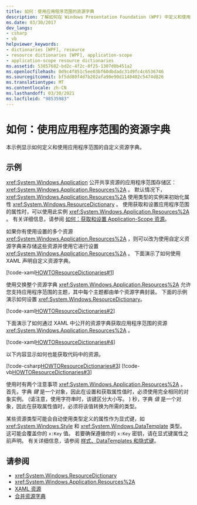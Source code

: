 ```yaml
---
title: 如何：使用应用程序范围的资源字典
description: 了解如何在 Windows Presentation Foundation (WPF) 中定义和使用应用程序范围的自定义资源字典。
ms.date: 03/30/2017
dev_langs:
- csharp
- vb
helpviewer_keywords:
- dictionaries [WPF], resource
- resource dictionaries [WPF], application-scope
- application-scope resource dictionaries
ms.assetid: 53857682-bd2c-4f2c-8f25-1307d0b451a2
ms.openlocfilehash: 0d9c4f851c5ee03bf60dbdadc31d9fc4c6536746
ms.sourcegitcommit: bf5dd80f4d7b202afa90e90d1148402c5474d826
ms.translationtype: MT
ms.contentlocale: zh-CN
ms.lasthandoff: 03/30/2021
ms.locfileid: "98535983"
---
```

# <a name="how-to-use-an-application-scope-resource-dictionary"></a>如何：使用应用程序范围的资源字典

本示例显示如何定义和使用应用程序范围的自定义资源字典。  
  
## <a name="example"></a>示例  

 <xref:System.Windows.Application> 公开共享资源的应用程序范围存储区： <xref:System.Windows.Application.Resources%2A> 。 默认情况下， <xref:System.Windows.Application.Resources%2A> 使用类型的实例来初始化属性 <xref:System.Windows.ResourceDictionary> 。 使用获取和设置应用程序范围的属性时，可以使用此实例 <xref:System.Windows.Application.Resources%2A> 。 有关详细信息，请参阅 [如何：获取和设置 Application-Scope 资源](/previous-versions/dotnet/netframework-4.0/aa348547(v=vs.100))。
  
 如果你有使用设置的多个资源 <xref:System.Windows.Application.Resources%2A> ，则可以改为使用自定义资源字典来存储这些资源并使用它进行设置 <xref:System.Windows.Application.Resources%2A> 。 下面演示了如何使用 XAML 声明自定义资源字典。
  
 [!code-xaml[HOWTOResourceDictionaries#1](~/samples/snippets/csharp/VS_Snippets_Wpf/HowToResourceDictionaries/CSharp/MyResourceDictionary.xaml#1)]  
  
 使用交换整个资源字典 <xref:System.Windows.Application.Resources%2A> 允许您支持应用程序范围的主题，其中每个主题都由单个资源字典封装。 下面的示例演示如何设置 <xref:System.Windows.ResourceDictionary>。  
  
 [!code-xaml[HOWTOResourceDictionaries#2](~/samples/snippets/csharp/VS_Snippets_Wpf/HowToResourceDictionaries/CSharp/App.xaml#2)]  
  
 下面演示了如何通过 XAML 中公开的资源字典获取应用程序范围的资源 <xref:System.Windows.Application.Resources%2A> 。  
  
 [!code-xaml[HOWTOResourceDictionaries#4](~/samples/snippets/csharp/VS_Snippets_Wpf/HowToResourceDictionaries/CSharp/MainWindow.xaml#4)]  
  
 以下内容显示如何也能获取代码中的资源。  
  
 [!code-csharp[HOWTOResourceDictionaries#3](~/samples/snippets/csharp/VS_Snippets_Wpf/HowToResourceDictionaries/CSharp/MainWindow.xaml.cs#3)]
 [!code-vb[HOWTOResourceDictionaries#3](~/samples/snippets/visualbasic/VS_Snippets_Wpf/HowToResourceDictionaries/VB/MainWindow.xaml.vb#3)]  
  
 使用时有两个注意事项 <xref:System.Windows.Application.Resources%2A> 。 首先，字典 *键* 是一个对象，因此在设置和获取属性值时，必须使用完全相同的对象实例。  (请注意，使用字符串时，该键区分大小写。 ) 秒，字典 *值* 是一个对象，因此在获取属性值时，必须将该值转换为所需的类型。  

某些资源类型可能会自动使用类型定义的属性作为显式键，如 <xref:System.Windows.Style> 和 <xref:System.Windows.DataTemplate> 类型。 这可能会覆盖你的 `x:Key` 值。 若要确保遵循你的 `x:Key` 密钥，请在显式键属性之前声明。 有关详细信息，请参阅 [样式、DataTemplates 和隐式键](../advanced/xaml-resources-define.md#styles-datatemplates-and-implicit-keys)。

## <a name="see-also"></a>请参阅

- <xref:System.Windows.ResourceDictionary>
- <xref:System.Windows.Application.Resources%2A>
- [XAML 资源](/dotnet/desktop-wpf/fundamentals/xaml-resources-define)
- [合并资源字典](../advanced/merged-resource-dictionaries.md)
